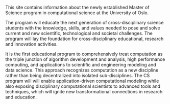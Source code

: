 This site contains information about the newly established Master of Science program in computational science at the University of Oslo. 

The program will educate the next generation of cross-disciplinary science students with the knowledge, skills, and values needed to pose and solve current and new scientific, technological and societal challenges. The program will lay the foundation for cross-disciplinary educational, research and innovation activities.

It is the first educational program to comprehensively treat computation as the triple junction of algorithm development and analysis, high performance computing, and applications to scientific and engineering modeling and data science. This approach recognizes computation as a new discipline rather than being decentralized into isolated sub-disciplines. The CS program will will enable application-driven computational modeling while also exposing disciplinary computational scientists to advanced tools and techniques, which will ignite new transformational connections in research and education.
